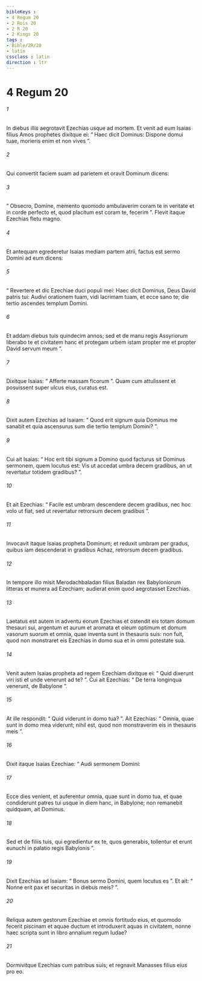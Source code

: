```yaml
---
bibleKeys : 
- 4 Regum 20
- 2 Rois 20
- 2 R 20
- 2 Kings 20
tags : 
- Bible/2R/20
- latin
cssclass : latin
direction : ltr
---
```


# 4 Regum 20

###### 1
In diebus illis aegrotavit Ezechias usque ad mortem. Et venit ad eum Isaias filius Amos prophetes dixitque ei: “ Haec dicit Dominus: Dispone domui tuae, morieris enim et non vives ”. 
###### 2
Qui convertit faciem suam ad parietem et oravit Dominum dicens: 
###### 3
“ Obsecro, Domine, memento quomodo ambulaverim coram te in veritate et in corde perfecto et, quod placitum est coram te, fecerim ”. Flevit itaque Ezechias fletu magno. 
###### 4
Et antequam egrederetur Isaias mediam partem atrii, factus est sermo Domini ad eum dicens: 
###### 5
“ Revertere et dic Ezechiae duci populi mei: Haec dicit Dominus, Deus David patris tui: Audivi orationem tuam, vidi lacrimam tuam, et ecce sano te; die tertio ascendes templum Domini. 
###### 6
Et addam diebus tuis quindecim annos; sed et de manu regis Assyriorum liberabo te et civitatem hanc et protegam urbem istam propter me et propter David servum meum ”. 
###### 7
Dixitque Isaias: “ Afferte massam ficorum ”. Quam cum attulissent et posuissent super ulcus eius, curatus est. 
###### 8
Dixit autem Ezechias ad Isaiam: “ Quod erit signum quia Dominus me sanabit et quia ascensurus sum die tertio templum Domini? ”. 
###### 9
Cui ait Isaias: “ Hoc erit tibi signum a Domino quod facturus sit Dominus sermonem, quem locutus est: Vis ut accedat umbra decem gradibus, an ut revertatur totidem gradibus? ”. 
###### 10
Et ait Ezechias: “ Facile est umbram descendere decem gradibus, nec hoc volo ut fiat, sed ut revertatur retrorsum decem gradibus ”. 
###### 11
Invocavit itaque Isaias propheta Dominum; et reduxit umbram per gradus, quibus iam descenderat in gradibus Achaz, retrorsum decem gradibus.
###### 12
In tempore illo misit Merodachbaladan filius Baladan rex Babyloniorum litteras et munera ad Ezechiam; audierat enim quod aegrotasset Ezechias. 
###### 13
Laetatus est autem in adventu eorum Ezechias et ostendit eis totam domum thesauri sui, argentum et aurum et aromata et oleum optimum et domum vasorum suorum et omnia, quae inventa sunt in thesauris suis: non fuit, quod non monstraret eis Ezechias in domo sua et in omni potestate sua.
###### 14
Venit autem Isaias propheta ad regem Ezechiam dixitque ei: “ Quid dixerunt viri isti et unde venerunt ad te? ”. Cui ait Ezechias: “ De terra longinqua venerunt, de Babylone ”. 
###### 15
At ille respondit: “ Quid viderunt in domo tua? ”. Ait Ezechias: “ Omnia, quae sunt in domo mea viderunt; nihil est, quod non monstraverim eis in thesauris meis ”.
###### 16
Dixit itaque Isaias Ezechiae: “ Audi sermonem Domini: 
###### 17
Ecce dies venient, et auferentur omnia, quae sunt in domo tua, et quae condiderunt patres tui usque in diem hanc, in Babylone; non remanebit quidquam, ait Dominus. 
###### 18
Sed et de filiis tuis, qui egredientur ex te, quos generabis, tollentur et erunt eunuchi in palatio regis Babylonis ”. 
###### 19
Dixit Ezechias ad Isaiam: “ Bonus sermo Domini, quem locutus es ”. Et ait: “ Nonne erit pax et securitas in diebus meis? ”.
###### 20
Reliqua autem gestorum Ezechiae et omnis fortitudo eius, et quomodo fecerit piscinam et aquae ductum et introduxerit aquas in civitatem, nonne haec scripta sunt in libro annalium regum Iudae? 
###### 21
Dormivitque Ezechias cum patribus suis; et regnavit Manasses filius eius pro eo.
